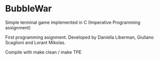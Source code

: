 # BubbleWar
Simple terminal game implemented in C (Imperative Programming assignment)

First programming asignment. Developed by Daniella Liberman, Giuliano Scaglioni and Lorant Mikolas.

Compile with make clean / make TPE
